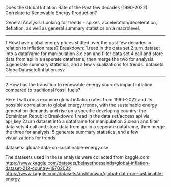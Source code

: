 Does the Global Inflation Rate of the Past few decades (1990-2022) Correlate to Renewable Energy Production?

General Analysis:
Looking for trends - spikes, acceleration/deceleration, deflation, as well
as general summary statistics on a macrolevel.

------------------------------------------------------------------------------------------------
1.How have global energy prices shifted over the past few decades in relation to inflation rates?
Breakdown:
    1.read in the data set
    2.turn dataset into a dataframe for manipulation
    3.clean and filter data set
    4.call and store data from api in a seperate dataframe, then merge the two for analysis.
    5.generate summary statistics, and a few visualizations for trends.
datasets:
GlobalDatasetofInflation.csv

-----------------------------------------------------------------------------------------------------------
2.How has the transition to renewable energy sources impact inflation compared to traditional fossil fuels?

Here I will cross examine global inflation rates from 1990-2022 and its possible correlation to global energy trends, with the
sustainable energy generation demands and rise on a specific developing country: the Dominican Republic
Breakdown:
    1.read in the data set/access api via api_key 
    2.turn dataset into a dataframe for manipulation
    3.clean and filter data sets
    4.call and store data from api in a seperate dataframe, then merge the three for analysis.
    5.generate summary statistics, and a few visualizations for trends.

datasets: 
global-data-on-susatinable-energy.csv

The datasets used in these analysis were collected from kaggle.com:
https://www.kaggle.com/datasets/belayethossainds/global-inflation-dataset-212-country-19702022
https://www.kaggle.com/datasets/anshtanwar/global-data-on-sustainable-energy
